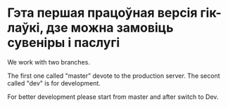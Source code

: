 # Гэта першая працоўная версія гік-лаўкі, дзе можна замовіць сувеніры і паслугі

We work with two branches.

The first one called "master" devote to the production server. The secont called "dev" is for development.

For better development please start from master and after switch to Dev.
